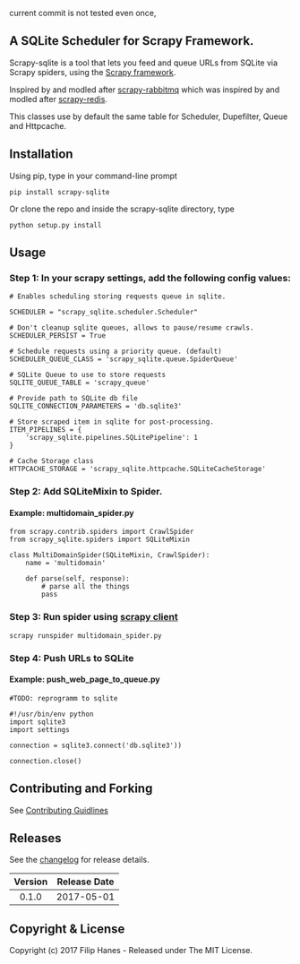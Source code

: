 current commit is not tested even once, 

## A SQLite Scheduler for Scrapy Framework.

Scrapy-sqlite is a tool that lets you feed and queue URLs from SQLite via Scrapy spiders, using the [Scrapy framework](http://doc.scrapy.org/en/latest/index.html).

Inspired by and modled after [scrapy-rabbitmq](https://github.com/roycehaynes/scrapy-rabbitmq)
which was inspired by and modled after [scrapy-redis](https://github.com/darkrho/scrapy-redis).

This classes use by default the same table for Scheduler, Dupefilter, Queue and Httpcache.

## Installation

Using pip, type in your command-line prompt

```
pip install scrapy-sqlite
```
 
Or clone the repo and inside the scrapy-sqlite directory, type

```
python setup.py install
```

## Usage

### Step 1: In your scrapy settings, add the following config values:

```
# Enables scheduling storing requests queue in sqlite.

SCHEDULER = "scrapy_sqlite.scheduler.Scheduler"

# Don't cleanup sqlite queues, allows to pause/resume crawls.
SCHEDULER_PERSIST = True

# Schedule requests using a priority queue. (default)
SCHEDULER_QUEUE_CLASS = 'scrapy_sqlite.queue.SpiderQueue'

# SQLite Queue to use to store requests
SQLITE_QUEUE_TABLE = 'scrapy_queue'

# Provide path to SQLite db file
SQLITE_CONNECTION_PARAMETERS = 'db.sqlite3'

# Store scraped item in sqlite for post-processing.
ITEM_PIPELINES = {
    'scrapy_sqlite.pipelines.SQLitePipeline': 1
}

# Cache Storage class 
HTTPCACHE_STORAGE = 'scrapy_sqlite.httpcache.SQLiteCacheStorage'

```

### Step 2: Add SQLiteMixin to Spider.

#### Example: multidomain_spider.py

```
from scrapy.contrib.spiders import CrawlSpider
from scrapy_sqlite.spiders import SQLiteMixin

class MultiDomainSpider(SQLiteMixin, CrawlSpider):
    name = 'multidomain'

    def parse(self, response):
        # parse all the things
        pass

```

### Step 3: Run spider using [scrapy client](http://doc.scrapy.org/en/1.0/topics/shell.html)

```
scrapy runspider multidomain_spider.py
```

### Step 4: Push URLs to SQLite

#### Example: push_web_page_to_queue.py

```
#TODO: reprogramm to sqlite

#!/usr/bin/env python
import sqlite3
import settings

connection = sqlite3.connect('db.sqlite3'))

connection.close()

```

## Contributing and Forking

See [Contributing Guidlines](CONTRIBUTING.MD)

## Releases

See the [changelog](CHANGELOG.md) for release details.

| Version | Release Date |
| :-----: | :----------: |
| 0.1.0 | 2017-05-01 |



## Copyright & License

Copyright (c) 2017 Filip Hanes - Released under The MIT License.
